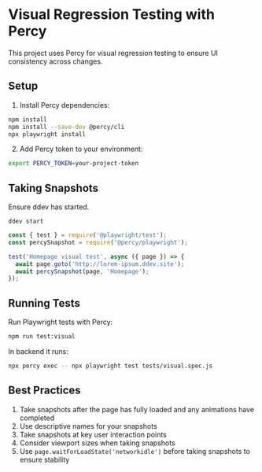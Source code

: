 # Visual Regression Testing with Percy

This project uses Percy for visual regression testing to ensure UI consistency across changes.

## Setup

1. Install Percy dependencies:
```bash
npm install
npm install --save-dev @percy/cli
npx playwright install
```

2. Add Percy token to your environment:
```bash
export PERCY_TOKEN=your-project-token
```

## Taking Snapshots

Ensure ddev has started.

```
ddev start
```

```javascript
const { test } = require('@playwright/test');
const percySnapshot = require('@percy/playwright');

test('Homepage visual test', async ({ page }) => {
  await page.goto('http://lorem-ipsum.ddev.site');
  await percySnapshot(page, 'Homepage');
});
```

## Running Tests

Run Playwright tests with Percy:
```bash
npm run test:visual
```

In backend it runs:
```bash
npx percy exec -- npx playwright test tests/visual.spec.js
```

## Best Practices

1. Take snapshots after the page has fully loaded and any animations have completed
2. Use descriptive names for your snapshots
3. Take snapshots at key user interaction points
4. Consider viewport sizes when taking snapshots
5. Use `page.waitForLoadState('networkidle')` before taking snapshots to ensure stability
